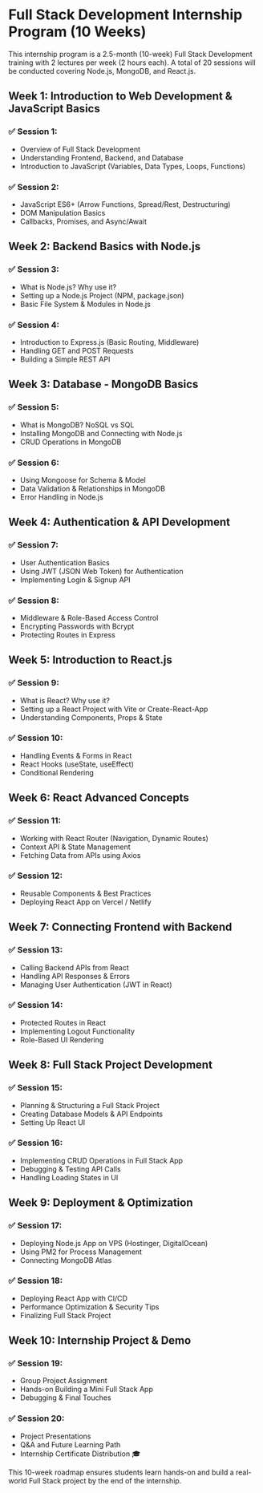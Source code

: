 # Full Stack Development Internship Program (10 Weeks)

This internship program is a 2.5-month (10-week) Full Stack Development training with 2 lectures per week (2 hours each). A total of 20 sessions will be conducted covering Node.js, MongoDB, and React.js.

## Week 1: Introduction to Web Development & JavaScript Basics

### ✅ Session 1:
- Overview of Full Stack Development
- Understanding Frontend, Backend, and Database
- Introduction to JavaScript (Variables, Data Types, Loops, Functions)

### ✅ Session 2:
- JavaScript ES6+ (Arrow Functions, Spread/Rest, Destructuring)
- DOM Manipulation Basics
- Callbacks, Promises, and Async/Await

## Week 2: Backend Basics with Node.js

### ✅ Session 3:
- What is Node.js? Why use it?
- Setting up a Node.js Project (NPM, package.json)
- Basic File System & Modules in Node.js

### ✅ Session 4:
- Introduction to Express.js (Basic Routing, Middleware)
- Handling GET and POST Requests
- Building a Simple REST API

## Week 3: Database - MongoDB Basics

### ✅ Session 5:
- What is MongoDB? NoSQL vs SQL
- Installing MongoDB and Connecting with Node.js
- CRUD Operations in MongoDB

### ✅ Session 6:
- Using Mongoose for Schema & Model
- Data Validation & Relationships in MongoDB
- Error Handling in Node.js

## Week 4: Authentication & API Development

### ✅ Session 7:
- User Authentication Basics
- Using JWT (JSON Web Token) for Authentication
- Implementing Login & Signup API

### ✅ Session 8:
- Middleware & Role-Based Access Control
- Encrypting Passwords with Bcrypt
- Protecting Routes in Express

## Week 5: Introduction to React.js

### ✅ Session 9:
- What is React? Why use it?
- Setting up a React Project with Vite or Create-React-App
- Understanding Components, Props & State

### ✅ Session 10:
- Handling Events & Forms in React
- React Hooks (useState, useEffect)
- Conditional Rendering

## Week 6: React Advanced Concepts

### ✅ Session 11:
- Working with React Router (Navigation, Dynamic Routes)
- Context API & State Management
- Fetching Data from APIs using Axios

### ✅ Session 12:
- Reusable Components & Best Practices
- Deploying React App on Vercel / Netlify

## Week 7: Connecting Frontend with Backend

### ✅ Session 13:
- Calling Backend APIs from React
- Handling API Responses & Errors
- Managing User Authentication (JWT in React)

### ✅ Session 14:
- Protected Routes in React
- Implementing Logout Functionality
- Role-Based UI Rendering

## Week 8: Full Stack Project Development

### ✅ Session 15:
- Planning & Structuring a Full Stack Project
- Creating Database Models & API Endpoints
- Setting Up React UI

### ✅ Session 16:
- Implementing CRUD Operations in Full Stack App
- Debugging & Testing API Calls
- Handling Loading States in UI

## Week 9: Deployment & Optimization

### ✅ Session 17:
- Deploying Node.js App on VPS (Hostinger, DigitalOcean)
- Using PM2 for Process Management
- Connecting MongoDB Atlas

### ✅ Session 18:
- Deploying React App with CI/CD
- Performance Optimization & Security Tips
- Finalizing Full Stack Project

## Week 10: Internship Project & Demo

### ✅ Session 19:
- Group Project Assignment
- Hands-on Building a Mini Full Stack App
- Debugging & Final Touches

### ✅ Session 20:
- Project Presentations
- Q&A and Future Learning Path
- Internship Certificate Distribution 🎓

This 10-week roadmap ensures students learn hands-on and build a real-world Full Stack project by the end of the internship.

